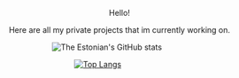 <p align="center"> Hello!
<p align="center"> Here are all my private projects that im currently working on.

<p align="left" width="100%">

<img width="25%"> ![The Estonian's GitHub stats](https://github-readme-stats.vercel.app/api?username=the-estonian&show_icons=true&theme=tokyonight)

<img width="33%"> [![Top Langs](https://github-readme-stats.vercel.app/api/top-langs/?username=the-estonian&layout=compact)](https://github.com/the-estonian/github-readme-stats)

</p>
